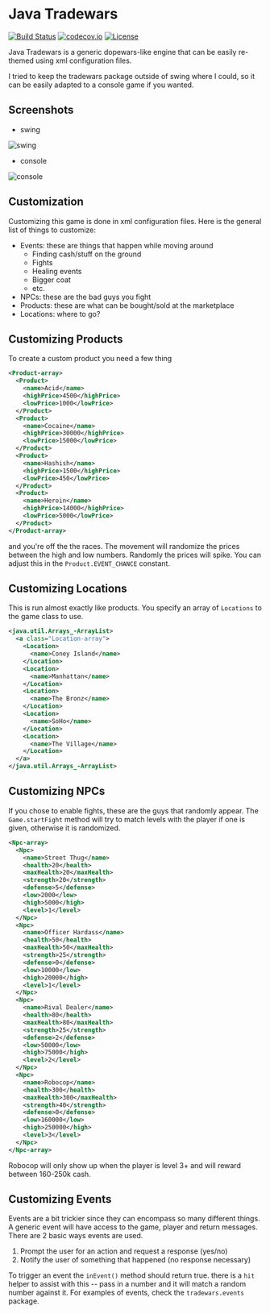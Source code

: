 Java Tradewars
=============

[![Build Status](https://travis-ci.org/jpdark007/dopewars.svg?branch=master)](https://travis-ci.org/jpdark007/dopewars)
[![codecov.io](https://codecov.io/github/jpdark007/dopewars/coverage.svg?precision=1)](https://codecov.io/gh/jpdark007/dopewars)
[![License](https://img.shields.io/hexpm/l/plug.svg)](https://raw.githubusercontent.com/jpdark007/dopewars/master/LICENSE)

Java Tradewars is a generic dopewars-like engine that can be easily re-themed using xml configuration files.

I tried to keep the tradewars package outside of swing where I could, so it can be easily adapted to a console game if you wanted. 

Screenshots
-----------
* swing

![swing](https://cloud.githubusercontent.com/assets/16048491/22925344/9d5ab36c-f2a8-11e6-8487-aa629cc52bdb.PNG "TradeWars")
* console

![console](https://cloud.githubusercontent.com/assets/16048491/22975209/210f5482-f386-11e6-8fc3-4190889be030.PNG)

Customization
-------------

Customizing this game is done in xml configuration files. Here is the general list of things to customize:

* Events: these are things that happen while moving around
  * Finding cash/stuff on the ground
  * Fights
  * Healing events
  * Bigger coat
  * etc.
* NPCs: these are the bad guys you fight
* Products: these are what can be bought/sold at the marketplace
* Locations: where to go?

Customizing Products
--------------------

To create a custom product you need a few thing

```xml
<Product-array>
  <Product>
    <name>Acid</name>
    <highPrice>4500</highPrice>
    <lowPrice>1000</lowPrice>
  </Product>
  <Product>
    <name>Cocaine</name>
    <highPrice>30000</highPrice>
    <lowPrice>15000</lowPrice>
  </Product>
  <Product>
    <name>Hashish</name>
    <highPrice>1500</highPrice>
    <lowPrice>450</lowPrice>
  </Product>
  <Product>
    <name>Heroin</name>
    <highPrice>14000</highPrice>
    <lowPrice>5000</lowPrice>
  </Product>
</Product-array>
```
and you're off the the races. The movement will randomize the prices between the high and low numbers. Randomly the prices will spike. You can adjust this in the
`Product.EVENT_CHANCE` constant.

Customizing Locations
---------------------

This is run almost exactly like products. You specify an array of `Locations` to the game class to use.
  
```xml
<java.util.Arrays_-ArrayList>
  <a class="Location-array">
    <Location>
      <name>Coney Island</name>
    </Location>
    <Location>
      <name>Manhattan</name>
    </Location>
    <Location>
      <name>The Bronz</name>
    </Location>
    <Location>
      <name>SoHo</name>
    </Location>
    <Location>
      <name>The Village</name>
    </Location>
  </a>
</java.util.Arrays_-ArrayList>
```
    
Customizing NPCs
----------------

If you chose to enable fights, these are the guys that randomly appear. The `Game.startFight` method will try to match levels with the player if one is given,
otherwise it is randomized.

```xml
<Npc-array>
  <Npc>
    <name>Street Thug</name>
    <health>20</health>
    <maxHealth>20</maxHealth>
    <strength>20</strength>
    <defense>5</defense>
    <low>2000</low>
    <high>5000</high>
    <level>1</level>
  </Npc>
  <Npc>
    <name>Officer Hardass</name>
    <health>50</health>
    <maxHealth>50</maxHealth>
    <strength>25</strength>
    <defense>0</defense>
    <low>10000</low>
    <high>20000</high>
    <level>1</level>
  </Npc>
  <Npc>
    <name>Rival Dealer</name>
    <health>80</health>
    <maxHealth>80</maxHealth>
    <strength>25</strength>
    <defense>2</defense>
    <low>50000</low>
    <high>75000</high>
    <level>2</level>
  </Npc>
  <Npc>
    <name>Robocop</name>
    <health>300</health>
    <maxHealth>300</maxHealth>
    <strength>40</strength>
    <defense>0</defense>
    <low>160000</low>
    <high>250000</high>
    <level>3</level>
  </Npc>
</Npc-array>
```

Robocop will only show up when the player is level 3+ and will reward between 160-250k cash.

Customizing Events
------------------

Events are a bit trickier since they can encompass so many different things. A generic event will have access to the game, player and return messages. There are
2 basic ways events are used.

1. Prompt the user for an action and request a response (yes/no)
2. Notify the user of something that happened (no response necessary)


To trigger an event the `inEvent()` method should return true. there is a `hit` helper to assist with this -- pass in a number and it will match a random number against
it. For examples of events, check the `tradewars.events` package.
